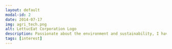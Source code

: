 ```yaml
---
layout: default
modal-id: 2
date: 2014-07-17
img: agri_tech.png
alt: LettucEat Corporation Logo
description: Passionate about the environment and sustainability, I have dabbled into Agriculture and the technologies that will move it forward. I am an incorporator of a hydroponics farm, that produces leafy greens like lettuce, chinese kale, grand rapids, arugula, and basil. I am also interested in building next a mushroom farm, a soy farm and maybe upgrade into aquaponics to farm fish as well.
tags: [interest]
---
```

